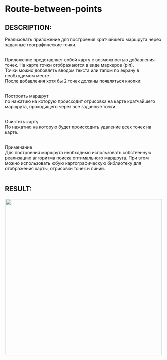 # Route-between-points

## DESCRIPTION:
Реализовать приложение для построения кратчайшего маршрута через заданные географические точки.<br /><br />

Приложение представляет собой карту с возможностью добавления точек. На карте точки отображаются в виде маркеров (рiп).<br />
Точки можно добовлять вводом текста или тапом по экрану в необходимом месте.<br />
После добавления хотя бы 2 точек должны появляться кнопки:<br /><br />

Построить маршрут<br />
по нажатию на которую происходит отрисовка на карте кратчайшего маршрута, проходящего через все заданные точки.<br /><br />

Очистить карту<br />
По нажатию на которую будет происходить удаление всех точек на карте.<br /><br />

Примечание<br />
Для построения маршрута необходимо использовать собственную реализацию алгоритма поиска оптимального маршрута. При этом можно использовать юбую картографическую библиотеку для отображения карты, отрисовки точек и линий.<br /><br />



## RESULT:

<img src="https://raw.githubusercontent.com/VladPionerDevel/Route-between-points/main/routeBetweenPoints/screenshots/fileName.gif" height="500" style="display: block;margin: 20px auto;">
